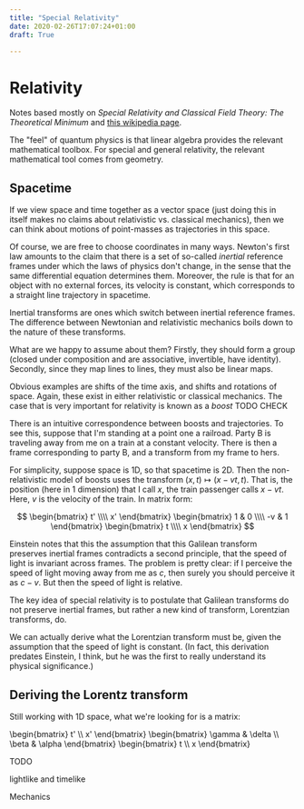 ```yaml
---
title: "Special Relativity"
date: 2020-02-26T17:07:24+01:00
draft: True

---
```


<script type="text/javascript" async
  src="https://cdn.mathjax.org/mathjax/latest/MathJax.js?config=TeX-AMS-MML_HTMLorMML">
  MathJax.Hub.Config({
  tex2jax: {
    inlineMath: [['$','$'], ['\\(','\\)']],
    displayMath: [['$$','$$']],
    processEscapes: true,
    processEnvironments: true,
    skipTags: ['script', 'noscript', 'style', 'textarea', 'pre'],
    TeX: { equationNumbers: { autoNumber: "AMS" },
         extensions: ["AMSmath.js", "AMSsymbols.js"] }
  }
  });
  MathJax.Hub.Queue(function() {
    // Fix <code> tags after MathJax finishes running. This is a
    // hack to overcome a shortcoming of Markdown. Discussion at
    // https://github.com/mojombo/jekyll/issues/199
    var all = MathJax.Hub.getAllJax(), i;
    for(i = 0; i < all.length; i += 1) {
        all[i].SourceElement().parentNode.className += ' has-jax';
    }
  });

  MathJax.Hub.Config({
  // Autonumbering by mathjax
  TeX: { equationNumbers: { autoNumber: "AMS" } }
  });

</script>


$\newcommand{\R}{\mathbb{R}}$
$\newcommand{\C}{\mathbb{C}}$
$\newcommand{\N}{\mathbb{N}}$
$\newcommand{\Z}{\mathbb{Z}}$

# Relativity

Notes based mostly on *Special Relativity and Classical Field Theory: The Theoretical Minimum* and [this wikipedia page](https://en.wikipedia.org/wiki/Derivations_of_the_Lorentz_transformations).

The "feel" of quantum physics is that linear algebra provides the relevant mathematical toolbox. For special and general relativity, the relevant mathematical tool comes from geometry.

## Spacetime

If we view space and time together as a vector space (just doing this in itself makes no claims about relativistic vs. classical mechanics), then we can think about motions of point-masses as trajectories in this space.

Of course, we are free to choose coordinates in many ways. Newton's first law amounts to the claim that there is a set of so-called *inertial* reference frames under which the laws of physics don't change, in the sense that the same differential equation determines them. Moreover, the rule is that for an object with no external forces, its velocity is constant, which corresponds to a straight line trajectory in spacetime.

Inertial transforms are ones which switch between inertial reference frames. The difference between Newtonian and relativistic mechanics boils down to the nature of these transforms.

What are we happy to assume about them? Firstly, they should form a group (closed under composition and are associative, invertible, have identity). Secondly, since they map lines to lines, they must also be linear maps.

Obvious examples are shifts of the time axis, and shifts and rotations of space. Again, these exist in either relativistic or classical mechanics. The case that is very important for relativity is known as a *boost* TODO CHECK

There is an intuitive correspondence between boosts and trajectories. To see this, suppose that I'm standing at a point one a railroad. Party B is traveling away from me on a train at a constant velocity. There is then a frame corresponding to party B, and a transform from my frame to hers.

For simplicity, suppose space is 1D, so that spacetime is 2D. Then the non-relativistic model of boosts uses the transform $(x,t)\mapsto(x-vt,t)$. That is, the position (here in 1 dimension) that I call $x$, the train passenger calls $x-vt$. Here, $v$ is the velocity of the train. In matrix form:

$$ \begin{bmatrix} t' \\\\ x'
\end{bmatrix} \begin{bmatrix} 1 & 0 \\\\ -v & 1
\end{bmatrix} \begin{bmatrix} t \\\\ x
\end{bmatrix} $$

Einstein notes that this the assumption that this Galilean transform preserves inertial frames contradicts a second principle, that the speed of light is invariant across frames. The problem is pretty clear: if I perceive the speed of light moving away from me as $c$, then surely you should perceive it as $c-v$. But then the speed of light is relative.

The key idea of special relativity is to postulate that Galilean transforms do not preserve inertial frames, but rather a new kind of transform, Lorentzian transforms, do.

We can actually derive what the Lorentzian transform must be, given the assumption that the speed of light is constant. (In fact, this derivation predates Einstein, I think, but he was the first to really understand its physical significance.)

## Deriving the Lorentz transform

Still working with 1D space, what we're looking for is a matrix:

$$ $$ \begin{bmatrix} t' \\\\ x'
\end{bmatrix} \begin{bmatrix} \gamma & \delta \\\\ \beta & \alpha
\end{bmatrix} \begin{bmatrix} t \\\\ x
\end{bmatrix} $$ $$

TODO


lightlike and timelike

Mechanics
